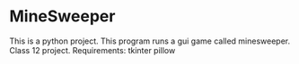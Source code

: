 # MineSweeper
This is a python project.
This program runs a gui game called minesweeper.
Class 12 project.
Requirements:
	tkinter
	pillow
